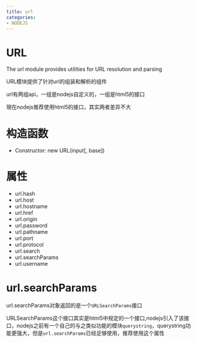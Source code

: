 ```yaml
---
title: url
categories: 
- NODEJS
---
```


# URL

The url module provides utilities for URL resolution and parsing

URL模块提供了针对url的组装和解析的组件

url有两组api，一组是nodejs自定义的，一组是html5的接口

現在nodejs推荐使用html5的接口，其实两者差异不大

# 构造函数

- Constructor: new URL(input[, base])

# 属性

- url.hash
- url.host
- url.hostname
- url.href
- url.origin
- url.password
- url.pathname
- url.port
- url.protocol
- url.search
- url.searchParams
- url.username



# url.searchParams


url.searchParams对象返回的是一个`URLSearchParams`接口

URLSearchParams这个接口其实是html5中规定的一个接口,nodejs引入了该接口，nodejs之前有一个自己的与之类似功能的模块`querystring`，querystring功能更强大，但是`url.searchParams`已经足够使用，推荐使用这个属性